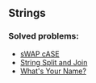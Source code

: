 ## Strings

### Solved problems:

* [sWAP cASE](swap-case)
* [String Split and Join](string-split-and-join)
* [What's Your Name?](whats-your-name)